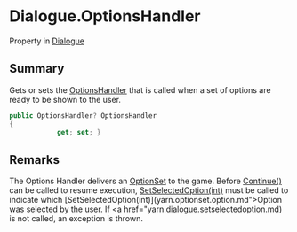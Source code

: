 # Dialogue.OptionsHandler

Property in [Dialogue](/docs/api/csharp/yarn.dialogue.md)

## Summary


Gets or sets the  [OptionsHandler](yarn.optionshandler.md)  that is called
when a set of options are ready to be shown to the user.


```csharp
public OptionsHandler? OptionsHandler
{
            get; set; }
```

## Remarks


The Options Handler delivers an  [OptionSet](yarn.optionset.md)  to the game.
Before  [Continue()](yarn.dialogue.continue.md)  can be called to resume execution,
[SetSelectedOption(int)](yarn.dialogue.setselectedoption.md)  must be called to indicate which
[SetSelectedOption(int)](yarn.optionset.option.md">Option</a>  was selected by the user. If  <a href="yarn.dialogue.setselectedoption.md)  is not called, an exception is thrown.


